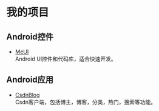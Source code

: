 # 我的项目

## Android控件
- [MeUI](https://kylingo.github.io/MeUI/)  
  Android UI控件和代码库，适合快速开发。

## Android应用
- [CsdnBlog](http://kylingo.github.io/CsdnBlog/)  
  Csdn客户端，包括博主，博客，分类，热门，搜索等功能。
